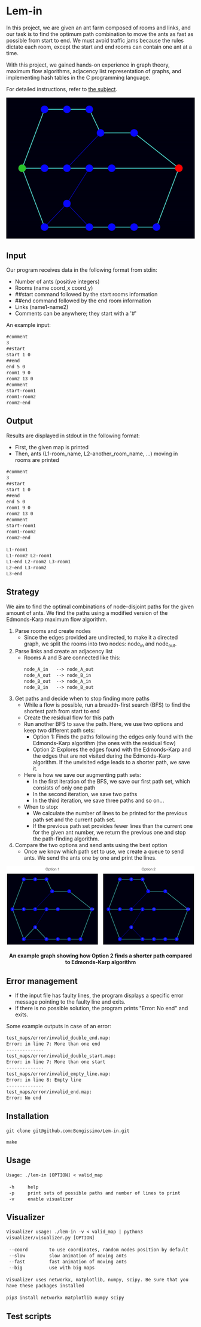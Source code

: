 # Lem-in

In this project, we are given an ant farm composed of rooms and links, and our task is to find the optimum path combination to move the ants as fast as possible from start to end. We must avoid traffic jams because the rules dictate each room, except the start and end rooms can contain one ant at a time.

With this project, we gained hands-on experience in graph theory, maximum flow algorithms, adjacency list representation of graphs, and implementing hash tables in the C programming language.

For detailed instructions, refer to [the subject](subject.pdf).

<p align="center">
  <img src="readme_visuals/sample_map.gif" alt="animated" />
</p>


## Input
Our program receives data in the following format from stdin:
- Number of ants (positive integers)
- Rooms (name coord_x coord_y)
- ##start command followed by the start rooms information
- ##end command followed by the end room information
- Links (name1-name2)
- Comments can be anywhere; they start with a '#'

An example input:
```
#comment
3
##start
start 1 0
##end
end 5 0
room1 9 0
room2 13 0
#comment
start-room1
room1-room2
room2-end
```

## Output
Results are displayed in stdout in the following format:
- First, the given map is printed
- Then, ants (L1-room_name, L2-another_room_name, ...) moving in rooms are printed
```
#comment
3
##start
start 1 0
##end
end 5 0
room1 9 0
room2 13 0
#comment
start-room1
room1-room2
room2-end

L1-room1
L1-room2 L2-room1
L1-end L2-room2 L3-room1
L2-end L3-room2
L3-end
```

## Strategy
We aim to find the optimal combinations of node-disjoint paths for the given amount of ants. We find the paths using a modified version of the Edmonds-Karp maximum flow algorithm.

1. Parse rooms and create nodes
    - Since the edges provided are undirected, to make it a directed graph, we split the rooms into two nodes: node<sub>in</sub> and node<sub>out</sub>.
2. Parse links and create an adjacency list
    - Rooms A and B are connected like this:
        ```
        node_A_in   --> node_A_out
        node_A_out  --> node_B_in
        node_B_out  --> node_A_in
        node_B_in   --> node_B_out
        ```
3. Get paths and decide when to stop finding more paths
    - While a flow is possible, run a breadth-first search (BFS) to find the shortest path from start to end
    - Create the residual flow for this path
    - Run another BFS to save the path. Here, we use two options and keep two different path sets: 
        - Option 1: Finds the paths following the edges only found with the Edmonds-Karp algorithm (the ones with the residual flow)
        - Option 2: Explores the edges found with the Edmonds-Karp and the edges that are not visited during the Edmonds-Karp algorithm. If the unvisited edge leads to a shorter path, we save it.
    - Here is how we save our augmenting path sets:
		- In the first iteration of the BFS, we save our first path set, which consists of only one path
		- In the second iteration, we save two paths
		- In the third iteration, we save three paths and so on...
    - When to stop:
		- We calculate the number of lines to be printed for the previous path set and the current path set.
		- If the previous path set provides fewer lines than the current one for the given ant number, we return the previous one and stop the path-finding algorithm. 
4. Compare the two options and send ants using the best option
    - Once we know which path set to use, we create a queue to send ants. We send the ants one by one and print the lines.

<p align="center">
	<img src="readme_visuals/option1_vs_option2.png"/>
	<figcaption align = "center"><b>An example graph showing how Option 2 finds a shorter path compared to Edmonds-Karp algorithm</b></figcaption>
</p>

## Error management
- If the input file has faulty lines, the program displays a specific error message pointing to the faulty line and exits.
- If there is no possible solution, the program prints "Error: No end" and exits.


Some example outputs in case of an error:
```
test_maps/error/invalid_double_end.map:
Error: in line 7: More than one end
--------------
test_maps/error/invalid_double_start.map:
Error: in line 7: More than one start
--------------
test_maps/error/invalid_empty_line.map:
Error: in line 8: Empty line
--------------
test_maps/error/invalid_end.map:
Error: No end
```

## Installation
```
git clone git@github.com:Bengissimo/Lem-in.git
```
```
make
```

## Usage
```
Usage: ./lem-in [OPTION] < valid_map

 -h     help
 -p     print sets of possible paths and number of lines to print
 -v     enable visualizer
```

## Visualizer
```
Visualizer usage: ./lem-in -v < valid_map | python3 visualizer/visualizer.py [OPTION]

 --coord        to use coordinates, random nodes position by default
 --slow         slow animation of moving ants
 --fast         fast animation of moving ants
 --big          use with big maps

Visualizer uses networkx, matplotlib, numpy, scipy. Be sure that you have these packages installed

pip3 install networkx matplotlib numpy scipy
```

## Test scripts



